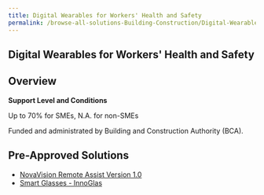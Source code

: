 ```yaml
---
title: Digital Wearables for Workers' Health and Safety
permalink: /browse-all-solutions-Building-Construction/Digital-Wearables-for-Workers-Health-and-Safety
---
```


## Digital Wearables for Workers' Health and Safety
## Overview

**Support Level and Conditions**

Up to 70% for SMEs, N.A. for non-SMEs

Funded and administrated by Building and Construction Authority (BCA).

## Pre-Approved Solutions

- <a href='/productivity-solutions-grant/solutionrepo/solution2409' target='_blank'>NovaVision Remote Assist Version 1.0</a><br>
- <a href='/productivity-solutions-grant/solutionrepo/solution2479' target='_blank'>Smart Glasses - InnoGlas</a><br>
